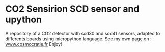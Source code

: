# CO2 Sensirion SCD sensor and upython
A repository of a CO2 detector with scd30 and scd41 sensors, adapted to differents boards using micropython language.
See my own page on : www.cosmocratie.fr
Enjoy!

